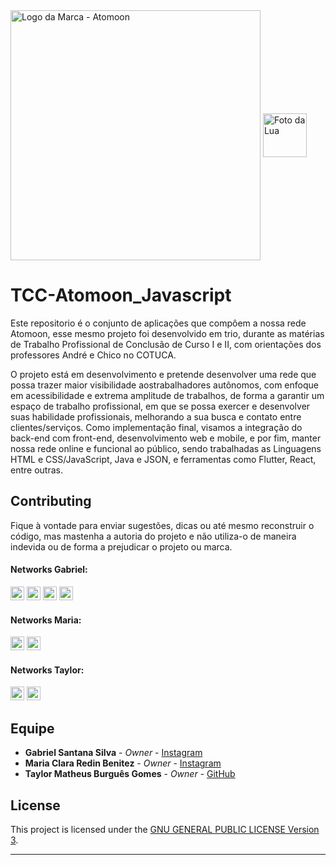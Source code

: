   <div>
    <img align="center" alt="Logo da Marca - Atomoon" width="400" src="https://user-images.githubusercontent.com/53992405/176083452-508fa6dc-9cd8-4d44-aaae-e71a1c3470eb.svg" />
    <img align="center" alt="Foto da Lua"  height="70" width="70" src="https://user-images.githubusercontent.com/53992405/176083448-76a0f084-a0ed-43f4-9bcd-20c77eb3ad9e.svg"/>
</div>

# TCC-Atomoon_Javascript

Este repositorio é o conjunto de aplicações que compôem a nossa rede Atomoon, esse mesmo projeto foi desenvolvido em trio, durante as matérias de Trabalho Profissional de Conclusão de Curso I e II, com orientações dos professores André e Chico no COTUCA.

O projeto está em desenvolvimento e pretende desenvolver uma rede que possa trazer maior visibilidade aostrabalhadores autônomos, com enfoque em acessibilidade e extrema amplitude de trabalhos, de forma a garantir um espaço de trabalho profissional, em que se possa exercer e desenvolver suas habilidade profissionais, melhorando a sua busca e contato entre clientes/serviços. Como implementação final, visamos a integração do back-end com front-end, desenvolvimento web e mobile, e por fim, manter nossa rede online e funcional ao público, sendo trabalhadas as Linguagens HTML e CSS/JavaScript, Java e JSON, e ferramentas como Flutter, React, entre outras.

## Contributing

Fique à vontade para enviar sugestões, dicas ou até mesmo reconstruir o código, mas mastenha a autoria do projeto e não utiliza-o de maneira indevida ou de forma a prejudicar o projeto ou marca.

#### Networks Gabriel:

[<img alt="GitHub followers Gabriel" src="https://img.shields.io/github/followers/PuniGC?label=Follow&style=social" height="22" title="Follow me"/>][github]
[<img alt="Instagram Gabriel" src="https://img.shields.io/badge/Instagram-E4405F?style=for-the-badge&logo=instagram&logoColor=white&link=instagram.com/gabrielsants_dev/" height="22" />](https://www.instagram.com/gabrielsants_dev/)
[<img alt="Mail to Gabriel" src="https://img.shields.io/badge/-Gmail-c14438?style=flat&logo=Gmail&logoColor=white" height="22" title="gabriel04.ok@gmail.com" />][email]
[<img alt="Linkedin Gabriel" src="https://img.shields.io/badge/-LinkedIn-blue?style=flat-square&logo=Linkedin&logoColor=white&link=https://www.linkedin.com/in/gabriel-santana-silva-1205461a3/" height="22" />][linkedin]

#### Networks Maria:

[<img alt="GitHub followers Maria" src="https://img.shields.io/github/followers/mariaxuxu?label=Follow&style=social" height="22" title="Follow me"/>](https://github.com/mariaxuxu)
[<img alt="Instagram Maria" src="https://img.shields.io/badge/Instagram-E4405F?style=for-the-badge&logo=instagram&logoColor=white&link=instagram.com/https.mariiax/" height="22" />](https://www.instagram.com/https.mariiax/)

#### Networks Taylor:

[<img alt="GitHub followers Taylor" src="https://img.shields.io/github/followers/taylorburgues?label=Follow&style=social" height="22" title="Follow me"/>](https://github.com/taylorburgues)
[<img alt="Instagram Taylor" src="https://img.shields.io/badge/Instagram-E4405F?style=for-the-badge&logo=instagram&logoColor=white&link=instagram.com/theo_burgues/" height="22" />](https://www.instagram.com/theo_burgues/)

## Equipe

* **Gabriel Santana Silva** - *Owner* - [Instagram](https://www.instagram.com/gabrielsants_dev/)
* **Maria Clara Redin Benitez** - *Owner* - [Instagram](https://www.instagram.com/https.mariiax/)
* **Taylor Matheus Burguês Gomes** - *Owner* - [GitHub](https://github.com/taylorburgues)

## License

This project is licensed under the [GNU GENERAL PUBLIC LICENSE Version 3][license].

---
[github]: https://github.com/PuniGC
[linkedin]: https://www.linkedin.com/in/gabriel-santana-silva-1205461a3/
[email]: mailto:gabriel04.ok@gmail.com
[license]: LICENSE
